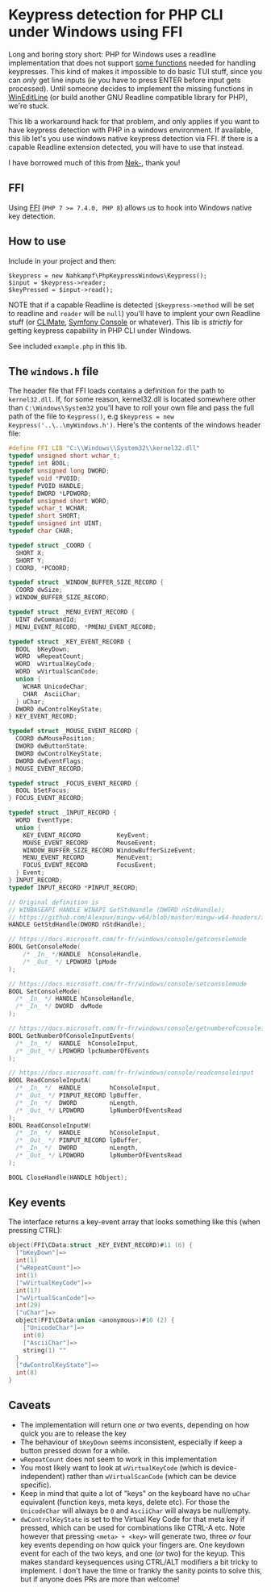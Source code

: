 # Keypress detection for PHP CLI under Windows using FFI
Long and boring story short: PHP for Windows uses a readline implementation that does not support [some functions](https://github.com/php/doc-en/issues/1482) needed for handling keypresses. This kind of makes it impossible to do basic TUI stuff, since you can *only* get line inputs (ie you have to press ENTER before input gets processed). Until someone decides to implement the missing functions in [WinEditLine](https://github.com/winlibs/wineditline) (or build another GNU Readline compatible library for PHP), we're stuck. 

This lib a workaround hack for that problem, and only applies if you want to have keypress detection with PHP in a windows environment. If available, this lib let's you use windows native keypress detection via FFI. If there is a capable Readline extension detected, you will have to use that instead.

I have borrowed much of this from [Nek-](https://gist.github.com/Nek-/118cc36d0d075febf614c53a48470490), thank you!


## FFI
Using [FFI](https://www.php.net/manual/en/book.ffi.php) (`PHP 7 >= 7.4.0, PHP 8`) allows us to hook into Windows native key detection.

## How to use
Include in your project and then:
```
$keypress = new Nahkampf\PhpKeypressWindows\Keypress();
$input = $keypress->reader;
$keyPressed = $input->read();
```

NOTE that if a capable Readline is detected (`$keypress->method` will be set to readline and `reader` will be `null`) you'll have to implent your own Readline stuff (or [CLIMate](https://climate.thephpleague.com/), [Symfony Console](https://symfony.com/doc/current/components/console.html) or whatever). This lib is *strictly* for getting keypress capability in PHP CLI under Windows.

See included `example.php` in this lib.

## The `windows.h` file
The header file that FFI loads contains a definition for the path to `kernel32.dll`. If, for some reason, kernel32.dll is located somewhere other than `C:\Windows\System32` you'll have to roll your own file and pass the full path of the file to `Keypress()`, e.g `$keypress = new Keypress('..\..\myWindows.h')`. Here's the contents of the windows header file:
```C
#define FFI_LIB "C:\\Windows\\System32\\kernel32.dll"
typedef unsigned short wchar_t;
typedef int BOOL;
typedef unsigned long DWORD;
typedef void *PVOID;
typedef PVOID HANDLE;
typedef DWORD *LPDWORD;
typedef unsigned short WORD;
typedef wchar_t WCHAR;
typedef short SHORT;
typedef unsigned int UINT;
typedef char CHAR;

typedef struct _COORD {
  SHORT X;
  SHORT Y;
} COORD, *PCOORD;

typedef struct _WINDOW_BUFFER_SIZE_RECORD {
  COORD dwSize;
} WINDOW_BUFFER_SIZE_RECORD;

typedef struct _MENU_EVENT_RECORD {
  UINT dwCommandId;
} MENU_EVENT_RECORD, *PMENU_EVENT_RECORD;

typedef struct _KEY_EVENT_RECORD {
  BOOL  bKeyDown;
  WORD  wRepeatCount;
  WORD  wVirtualKeyCode;
  WORD  wVirtualScanCode;
  union {
    WCHAR UnicodeChar;
    CHAR  AsciiChar;
  } uChar;
  DWORD dwControlKeyState;
} KEY_EVENT_RECORD;

typedef struct _MOUSE_EVENT_RECORD {
  COORD dwMousePosition;
  DWORD dwButtonState;
  DWORD dwControlKeyState;
  DWORD dwEventFlags;
} MOUSE_EVENT_RECORD;

typedef struct _FOCUS_EVENT_RECORD {
  BOOL bSetFocus;
} FOCUS_EVENT_RECORD;

typedef struct _INPUT_RECORD {
  WORD  EventType;
  union {
    KEY_EVENT_RECORD          KeyEvent;
    MOUSE_EVENT_RECORD        MouseEvent;
    WINDOW_BUFFER_SIZE_RECORD WindowBufferSizeEvent;
    MENU_EVENT_RECORD         MenuEvent;
    FOCUS_EVENT_RECORD        FocusEvent;
  } Event;
} INPUT_RECORD;
typedef INPUT_RECORD *PINPUT_RECORD;

// Original definition is
// WINBASEAPI HANDLE WINAPI GetStdHandle (DWORD nStdHandle);
// https://github.com/Alexpux/mingw-w64/blob/master/mingw-w64-headers/include/processenv.h#L31
HANDLE GetStdHandle(DWORD nStdHandle);

// https://docs.microsoft.com/fr-fr/windows/console/getconsolemode
BOOL GetConsoleMode(
	/* _In_ */HANDLE  hConsoleHandle,
	/* _Out_ */ LPDWORD lpMode
);

// https://docs.microsoft.com/fr-fr/windows/console/setconsolemode
BOOL SetConsoleMode(
  /* _In_ */ HANDLE hConsoleHandle,
  /* _In_ */ DWORD  dwMode
);

// https://docs.microsoft.com/fr-fr/windows/console/getnumberofconsoleinputevents
BOOL GetNumberOfConsoleInputEvents(
  /* _In_ */  HANDLE  hConsoleInput,
  /* _Out_ */ LPDWORD lpcNumberOfEvents
);

// https://docs.microsoft.com/fr-fr/windows/console/readconsoleinput
BOOL ReadConsoleInputA(
  /* _In_ */  HANDLE        hConsoleInput,
  /* _Out_ */ PINPUT_RECORD lpBuffer,
  /* _In_ */  DWORD         nLength,
  /* _Out_ */ LPDWORD       lpNumberOfEventsRead
);
BOOL ReadConsoleInputW(
  /* _In_ */  HANDLE        hConsoleInput,
  /* _Out_ */ PINPUT_RECORD lpBuffer,
  /* _In_ */  DWORD         nLength,
  /* _Out_ */ LPDWORD       lpNumberOfEventsRead
);

BOOL CloseHandle(HANDLE hObject);
```

## Key events
The interface returns a key-event array that looks something like this (when pressing CTRL):

```C
object(FFI\CData:struct _KEY_EVENT_RECORD)#11 (6) {
  ["bKeyDown"]=>
  int(1)
  ["wRepeatCount"]=>
  int(1)
  ["wVirtualKeyCode"]=>
  int(17)
  ["wVirtualScanCode"]=>
  int(29)
  ["uChar"]=>
  object(FFI\CData:union <anonymous>)#10 (2) {
    ["UnicodeChar"]=>
    int(0)
    ["AsciiChar"]=>
    string(1) ""
  }
  ["dwControlKeyState"]=>
  int(8)
}
```

## Caveats
- The implementation will return one _or_ two events, depending on how quick you are to release the key
- The behaviour of `bKeyDown` seems inconsistent, especially if keep a button pressed down for a while.
- `wRepeatCount` does not seem to work in this implementation
- You most likely want to look at `wVirtualKeyCode` (which is device-independent) rather than `wVirtualScanCode` (which can be device specific).
- Keep in mind that quite a lot of "keys" on the keyboard have no `uChar` equivalent (function keys, meta keys, delete etc). For those the `UnicodeChar` will always be `0` and `AsciiChar` will always be null/empty.
- `dwControlKeyState` is set to the Virtual Key Code for that meta key if pressed, which can be used for combinations like CTRL-A etc. Note however that pressing `<meta> + <key>` will generate two, three _or_ four key events depending on how quick your fingers are. One keydown event for each of the two keys, and one (_or_ two) for the keyup. This makes standard keysequences using CTRL/ALT modifiers a bit tricky to implement. I don't have the time or frankly the sanity points to solve this, but if anyone does PRs are more than welcome!
  
